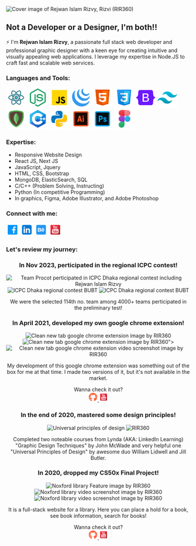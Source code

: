 ![Cover image of Rejwan Islam Rizvy, Rizvi (RIR360)](https://images2.imgbox.com/27/f4/LWGaevnp_o.png)

## Not a Developer or a Designer, I'm both!!

⚡ I'm **Rejwan Islam Rizvy**, a passionate full stack web developer and professional graphic designer with a keen eye for creating intuitive and visually appealing web applications. I leverage my expertise in Node.JS to craft fast and scalable web services.


### Languages and Tools:

<span>
<img title="React JS" alt="React icon " height="55px" src="./img/react.svg">
<img title="node JS" alt="node icon " height="55px" src="./img/node.svg">
<img title="javascript" alt="javascript icon " height="55px" src="./img/javascript.svg">
<img title="jquery" alt="jquery icon " height="55px" src="./img/jquery.svg">
<img title="html" alt="html icon " height="55px" src="./img/html.svg">
<img title="css" alt="css icon " height="55px" src="./img/css.svg">
<img title="bootstrap" alt="bootstrap icon " height="55px" src="./img/bootstrap.svg">
<img title="tailwind" alt="tailwind icon " height="55px" src="./img/tailwind.svg">
<img title="mongodb" alt="mongodb icon " height="55px" src="./img/mongodb.svg">
<!-- <img title="elasticsearch" alt="elasticsearch icon " height="55px" src="./img/elasticsearch.svg"> -->
<img title="cpp" alt="cpp icon " height="55px" src="./img/cpp.svg">
<img title="python" alt="python icon " height="55px" src="./img/python.svg">
<img title="illustrator" alt="illustrator icon " height="55px" src="./img/illustrator.svg">
<img title="photoshop" alt="photoshop icon " height="55px" src="./img/photoshop.svg">
<img title="figma" alt="figma icon " height="55px" src="./img/figma.svg">
</span>

### Expertise:
* Responsive Website Design
* React JS, Next JS
* JavaScript, Jquery
* HTML, CSS, Bootstrap
* MongoDB, ElasticSearch, SQL
* C/C++ (Problem Solving, Instructing)
* Python (In competitive Programming)
* In graphics, Figma, Adobe Illustrator, and Adobe Photoshop

### Connect with me:

[<img title="Facebook Profile" alt="Facebook Profile of Rejwan Islam Rizvy" height="35px" src="./img/facebook-square.svg">](https://www.facebook.com/RIR360/)
[<img title="LInkedin Profile" alt="Linkedin Profile of Rejwan Islam Rizvy" height="35px" src="./img/linkedin.svg">](https://www.linkedin.com/in/rir360-pro/)
[<img title="Behance Profile" alt="Behance Profile of Rejwan Islam Rizvy" height="35px" src="./img/behance.svg">](https://www.behance.net/rir360)
[<img title="Youtube Channel" alt="Youtube Channel of Rejwan Islam Rizvy" height="35px" src="./img/youtube-square.svg">](https://www.youtube.com/rejwanislamrir)

### Let's review my journey:

<div align="center">
  <h3>
    <span color="#c96100">In Nov 2023, </span> perticipated in the regional ICPC contest!
  </h3>
  <p>
    <img alt="Team Procot perticipated in ICPC Dhaka regional contest including Rejwan Islam Rizvy" height="150px" src="https://images2.imgbox.com/d0/93/0BH3enkW_o.png">
    <img alt="ICPC Dhaka regional contest BUBT" height="150px" src="https://images2.imgbox.com/3f/64/vliIvqoL_o.png">
    <img alt="ICPC Dhaka regional contest BUBT" height="150px" src="https://images2.imgbox.com/30/94/ivYH1TnA_o.png">
  </p>
  <p>
    We were the selected 114th no. team among 4000+ teams perticipated in the preliminary test!
  </p>
</div>

<div align="center">
  <h3>
    <span color="#c96100">In April 2021, </span> developed my own google chrome extension!
  </h3>
  <p>
    <img alt="Clean new tab google chrome extension image by RIR360" height="150px" src="https://images2.imgbox.com/73/c4/0E8jo4QN_o.jpg">
    <img alt="Clean new tab google chrome extension image by RIR360" height="150px" src="https://images2.imgbox.com/d7/c1/WUYDpH1d_o.jpg">">
    <img alt="Clean new tab google chrome extension video screenshot image by RIR360" height="150px" src="https://images2.imgbox.com/8a/a3/FwwbTtMB_o.jpg">
  </p>
  <p>
    My development of this google chrome extension was something out of the box for me at that time. I made two versions of it, but it's not available in the market. 
  </p>
  <p>
    Wanna check it out? <br/>
    <a target="_blank" href="https://github.com/RIR360/Clean-New-Tab">
      <img alt="Github Share Link" height="25px" src="./img/github.svg">
    </a>
    <a target="_blank" href="https://www.youtube.com/watch?v=BVyTt3QJfIA">
      <img alt="Youtube Share Link" height="25px" src="./img/youtube-square.svg">
    </a>
  </p>
</div>

<div align="center">
  <h3>
    <span color="#c96100">In the end of 2020, </span> mastered some design principles!
  </h3>
  <p>
    <img alt="Universal principles of design" height="150px" src="https://images2.imgbox.com/44/cc/xjKwgb5Z_o.png">
    <img alt="RIR360" height="150px" src="https://images2.imgbox.com/a6/b6/329CEgOu_o.png">
  </p>
  <p>
    Completed two noteable courses from Lynda (AKA: LinkedIn Learning) "Graphic Design Techniques" by John McWade and very helpful one "Universal Principles of Design" by awesome duo William Lidwell and Jill Butler.
  </p>
</div>

<div align="center">
  <h3>
    <span color="#c96100">In 2020, </span> dropped my CS50x Final Project!
  </h3>
  <p>
    <img alt="Noxford library Feature image by RIR360" height="150px" src="https://images2.imgbox.com/c4/b0/H1gmtVEL_o.jpg">
    <img alt="Noxford library video screenshot image by RIR360" height="150px" src="https://images2.imgbox.com/2f/de/cRx9PEnN_o.png">
    <img alt="Noxford library video screenshot image by RIR360" height="150px" src="https://images2.imgbox.com/02/a5/CRpYai5l_o.png">
  </p>
  <p>
    It is a full-stack website for a library. Here you can place a hold for a book, see book information, search for books!
  </p>
  <p>
    Wanna check it out? <br/>
    <a target="_blank" href="https://github.com/RIR360/Noxford-Library">
      <img alt="Github Share Link" height="25px" src="./img/github.svg">
    </a>
    <a target="_blank" href="https://www.youtube.com/watch?v=KwtOZKcUZ3s&feature=youtu.be">
      <img alt="Youtube Share Link" height="25px" src="./img/youtube-square.svg">
    </a>
  </p>
</div>

